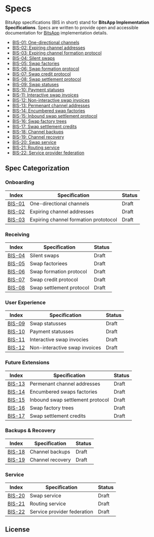 # Specs

BitsApp specifications (BIS in short) stand for **BitsApp Implementation Specifications**. Specs are written to provide open and accessible documentation for [BitsApp](https://bits.app) implementation details.

- [BIS-01: One-directional channels](01.md)
- [BIS-02: Expiring channel addresses](02.md)
- [BIS-03: Expiring channel formation protocol](01.md)
- [BIS-04: Silent swaps](03.md)
- [BIS-05: Swap factories](04.md)
- [BIS-06: Swap formation protocol](05.md)
- [BIS-07: Swap credit protocol](06.md)
- [BIS-08: Swap settlement protocol](07.md)
- [BIS-09: Swap statuses](08.md)
- [BIS-10: Payment statuses](09.md)
- [BIS-11: Interactive swap invoices](10.md)
- [BIS-12: Non-interactive swap invoices](11.md)
- [BIS-13: Permenant channel addresses](12.md)
- [BIS-14: Encumbered swap factories](13.md)
- [BIS-15: Inbound swap settlement protocol](14.md)
- [BIS-16: Swap factory trees](15.md)
- [BIS-17: Swap settlement credits](16.md)
- [BIS-18: Channel backups](17.md)
- [BIS-19: Channel recovery](18.md)
- [BIS-20: Swap service](19.md)
- [BIS-21: Routing service](20.md)
- [BIS-22:  Service provider federation](21.md)

## Spec Categorization

### Onboarding
| Index  | Specification                                      | Status     |
|------- |----------------------------------------------------|------------|
| [BIS-01](01.md)   | One-directional channels                | Draft      |
| [BIS-02](02.md)   | Expiring channel addresses              | Draft      |
| [BIS-03](03.md)   | Expiring channel formation prototocol   | Draft      |

### Receiving
| Index  | Specification                                      | Status     |
|------- |----------------------------------------------------|------------|
| [BIS-04](04.md)   | Silent swaps                            | Draft      |
| [BIS-05](05.md)   | Swap factoriees                         | Draft      |
| [BIS-06](06.md)   | Swap formation protocol                 | Draft      |
| [BIS-07](07.md)   | Swap credit protocol                    | Draft      |
| [BIS-08](08.md)   | Swap settlement protocol                | Draft      |

### User Experience
| Index  | Specification                                      | Status     |
|------- |----------------------------------------------------|------------|
| [BIS-09](09.md)   | Swap statusses                          | Draft      |
| [BIS-10](10.md)   | Payment statusses                       | Draft      |
| [BIS-11](11.md)   | Interactive swap invocies               | Draft      |
| [BIS-12](12.md)   | Non-interactive swap invoices           | Draft      |

### Future Extensions
| Index  | Specification                                      | Status     |
|------- |----------------------------------------------------|------------|
| [BIS-13](13.md)   | Permenant channel addresses             | Draft      |
| [BIS-14](14.md)   | Encumbered swaps factories              | Draft      |
| [BIS-15](15.md)   | Inbound swap settlement protocol        | Draft      |
| [BIS-16](16.md)   | Swap factory trees                      | Draft      |
| [BIS-17](17.md)   | Swap settlement credits                 | Draft      |

### Backups & Recovery
| Index  | Specification                                      | Status     |
|------- |----------------------------------------------------|------------|
| [BIS-18](18.md)   | Channel backups                         | Draft      |
| [BIS-19](19.md)   | Channel recovery                        | Draft      |

### Service
| Index  | Specification                                      | Status     |
|------- |----------------------------------------------------|------------|
| [BIS-20](20.md)   | Swap service                            | Draft      |
| [BIS-21](21.md)   | Routing service                         | Draft      |
| [BIS-22](22.md)   | Service provider federation             | Draft      |

## License
